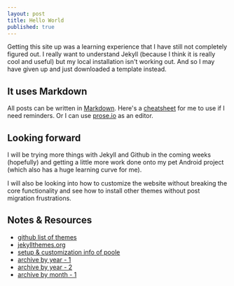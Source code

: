 ```yaml
---
layout: post
title: Hello World
published: true
---
```


Getting this site up was a learning experience that I have still not completely figured out. I really want to understand Jekyll (because I think it is really cool and useful) but my local installation isn't working out. And so I may have given up and just downloaded a template instead. 

## It uses Markdown

All posts can be written in [Markdown](http://daringfireball.net/projects/markdown/). Here's a [cheatsheet](https://github.com/adam-p/markdown-here/wiki/Markdown-Cheatsheet) for me to use if I need reminders. Or I can use [prose.io](prose.io) as an editor. 

## Looking forward

I will be trying more things with Jekyll and Github in the coming weeks (hopefully) and getting a little more work done onto my pet Android project (which also has a huge learning curve for me).

I will also be looking into how to customize the website without breaking the core functionality and see how to install other themes without post migration frustrations.

## Notes & Resources

- [github list of themes](https://github.com/jekyll/jekyll/wiki/Themes)
- [jekyllthemes.org](http://jekyllthemes.org/)
- [setup & customization info of poole](http://joshualande.com/jekyll-github-pages-poole/)
- [archive by year - 1](http://stackoverflow.com/questions/19086284/jekyll-liquid-templating-how-to-group-blog-posts-by-year)
- [archive by year - 2](http://mikerowecode.com/2010/08/jekyll_archives_grouped_by_year.html)
- [archive by month - 1](http://www.mitsake.net/2012/04/archives-in-jekyll/)